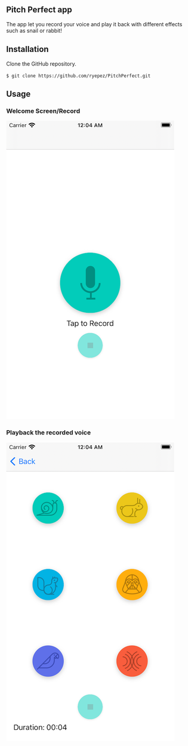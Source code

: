 ## Pitch Perfect app

The app let you record your voice and play it back with different effects such as snail or rabbit!  

## Installation 

Clone the GitHub repository. 

`$ git clone https://github.com/ryepez/PitchPerfect.git`

## Usage 

### Welcome Screen/Record 
![Screenshot](recordScreen.png)

### Playback the recorded voice 
![Screenshot](playbackScreen.png)

